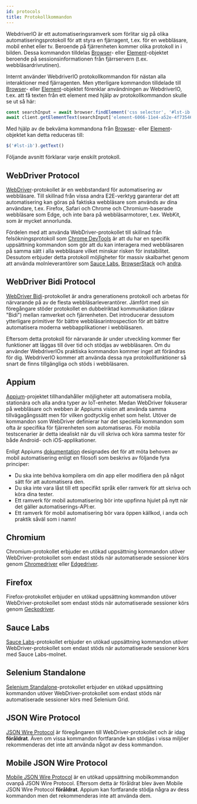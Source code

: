 ```yaml
---
id: protocols
title: Protokollkommandon
---
```


WebdriverIO är ett automatiseringsramverk som förlitar sig på olika automatiseringsprotokoll för att styra en fjärragent, t.ex. för en webbläsare, mobil enhet eller tv. Beroende på fjärrenheten kommer olika protokoll in i bilden. Dessa kommandon tilldelas [Browser](/docs/api/browser)- eller [Element](/docs/api/element)-objektet beroende på sessionsinformationen från fjärrservern (t.ex. webbläsardrivrutinen).

Internt använder WebdriverIO protokollkommandon för nästan alla interaktioner med fjärragenten. Men ytterligare kommandon tilldelade till [Browser](/docs/api/browser)- eller [Element](/docs/api/element)-objektet förenklar användningen av WebdriverIO, t.ex. att få texten från ett element med hjälp av protokollkommandon skulle se ut så här:

```js
const searchInput = await browser.findElement('css selector', '#lst-ib')
await client.getElementText(searchInput['element-6066-11e4-a52e-4f735466cecf'])
```

Med hjälp av de bekväma kommandona från [Browser](/docs/api/browser)- eller [Element](/docs/api/element)-objektet kan detta reduceras till:

```js
$('#lst-ib').getText()
```

Följande avsnitt förklarar varje enskilt protokoll.

## WebDriver Protocol

[WebDriver](https://w3c.github.io/webdriver/#elements)-protokollet är en webbstandard för automatisering av webbläsare. Till skillnad från vissa andra E2E-verktyg garanterar det att automatisering kan göras på faktiska webbläsare som används av dina användare, t.ex. Firefox, Safari och Chrome och Chromium-baserade webbläsare som Edge, och inte bara på webbläsarmotorer, t.ex. WebKit, som är mycket annorlunda.

Fördelen med att använda WebDriver-protokollet till skillnad från felsökningsprotokoll som [Chrome DevTools](https://w3c.github.io/webdriver/#elements) är att du har en specifik uppsättning kommandon som gör att du kan interagera med webbläsaren på samma sätt i alla webbläsare vilket minskar risken för instabilitet. Dessutom erbjuder detta protokoll möjligheter för massiv skalbarhet genom att använda molnleverantörer som [Sauce Labs](https://saucelabs.com/), [BrowserStack](https://www.browserstack.com/) och [andra](https://github.com/christian-bromann/awesome-selenium#cloud-services).

## WebDriver Bidi Protocol

[WebDriver Bidi](https://w3c.github.io/webdriver-bidi/)-protokollet är andra generationens protokoll och arbetas för närvarande på av de flesta webbläsarleverantörer. Jämfört med sin föregångare stöder protokollet en dubbelriktad kommunikation (därav "Bidi") mellan ramverket och fjärrenheten. Det introducerar dessutom ytterligare primitiver för bättre webbläsarintrospection för att bättre automatisera moderna webbapplikationer i webbläsaren.

Eftersom detta protokoll för närvarande är under utveckling kommer fler funktioner att läggas till över tid och stödjas av webbläsaren. Om du använder WebdriverIOs praktiska kommandon kommer inget att förändras för dig. WebdriverIO kommer att använda dessa nya protokollfunktioner så snart de finns tillgängliga och stöds i webbläsaren.

## Appium

[Appium](https://appium.io/)-projektet tillhandahåller möjligheter att automatisera mobila, stationära och alla andra typer av IoT-enheter. Medan WebDriver fokuserar på webbläsare och webben är Appiums vision att använda samma tillvägagångssätt men för vilken godtycklig enhet som helst. Utöver de kommandon som WebDriver definierar har det speciella kommandon som ofta är specifika för fjärrenheten som automatiseras. För mobila testscenarier är detta idealiskt när du vill skriva och köra samma tester för både Android- och iOS-applikationer.

Enligt Appiums [dokumentation](https://appium.github.io/appium.io/docs/en/about-appium/intro/?lang=en) designades det för att möta behoven av mobil automatisering enligt en filosofi som beskrivs av följande fyra principer:

- Du ska inte behöva kompilera om din app eller modifiera den på något sätt för att automatisera den.
- Du ska inte vara låst till ett specifikt språk eller ramverk för att skriva och köra dina tester.
- Ett ramverk för mobil automatisering bör inte uppfinna hjulet på nytt när det gäller automatiserings-API:er.
- Ett ramverk för mobil automatisering bör vara öppen källkod, i anda och praktik såväl som i namn!

## Chromium

Chromium-protokollet erbjuder en utökad uppsättning kommandon utöver WebDriver-protokollet som endast stöds när automatiserade sessioner körs genom [Chromedriver](https://chromedriver.chromium.org/chromedriver-canary) eller [Edgedriver](https://developer.microsoft.com/fr-fr/microsoft-edge/tools/webdriver).

## Firefox

Firefox-protokollet erbjuder en utökad uppsättning kommandon utöver WebDriver-protokollet som endast stöds när automatiserade sessioner körs genom [Geckodriver](https://github.com/mozilla/geckodriver).

## Sauce Labs

[Sauce Labs](https://saucelabs.com/)-protokollet erbjuder en utökad uppsättning kommandon utöver WebDriver-protokollet som endast stöds när automatiserade sessioner körs med Sauce Labs-molnet.

## Selenium Standalone

[Selenium Standalone](https://www.selenium.dev/documentation/grid/advanced_features/endpoints/)-protokollet erbjuder en utökad uppsättning kommandon utöver WebDriver-protokollet som endast stöds när automatiserade sessioner körs med Selenium Grid.

## JSON Wire Protocol

[JSON Wire Protocol](https://www.selenium.dev/documentation/legacy/json_wire_protocol/) är föregångaren till WebDriver-protokollet och är idag __föråldrat__. Även om vissa kommandon fortfarande kan stödjas i vissa miljöer rekommenderas det inte att använda något av dess kommandon.

## Mobile JSON Wire Protocol

[Mobile JSON Wire Protocol](https://github.com/SeleniumHQ/mobile-spec/blob/master/spec-draft.md) är en utökad uppsättning mobilkommandon ovanpå JSON Wire Protocol. Eftersom detta är föråldrat blev även Mobile JSON Wire Protocol __föråldrat__. Appium kan fortfarande stödja några av dess kommandon men det rekommenderas inte att använda dem.